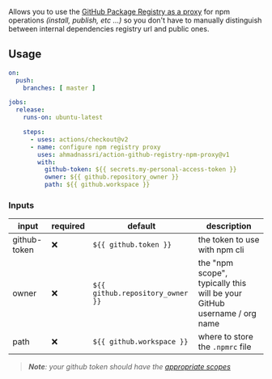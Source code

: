 Allows you to use the [GitHub Package Registry as a proxy](https://github.blog/2019-09-11-proxying-packages-with-github-package-registry-and-other-updates/) for npm operations _(install, publish, etc ...)_ so you don't have to manually distinguish between internal dependencies registry url and public ones.

## Usage

```yaml
on:
  push:
    branches: [ master ]

jobs:
  release:
    runs-on: ubuntu-latest

    steps:
      - uses: actions/checkout@v2
      - name: configure npm registry proxy
        uses: ahmadnassri/action-github-registry-npm-proxy@v1
        with:
          github-token: ${{ secrets.my-personal-access-token }}
          owner: ${{ github.repository_owner }}
          path: ${{ github.workspace }}
```

### Inputs

| input        | required | default                          | description                                                             |
| ------------ | -------- | -------------------------------- | ----------------------------------------------------------------------- |
| github-token | ❌        | `${{ github.token }}`            | the token to use with npm cli                                           |
| owner        | ❌        | `${{ github.repository_owner }}` | the "npm scope", typically this will be your GitHub username / org name |
| path         | ❌        | `${{ github.workspace }} `       | where to store the `.npmrc` file                                        |

> _**Note**: your github token should have the [appropriate scopes](https://docs.github.com/en/packages/guides/about-github-container-registry#about-scopes-and-permissions-for-github-container-registry)_
